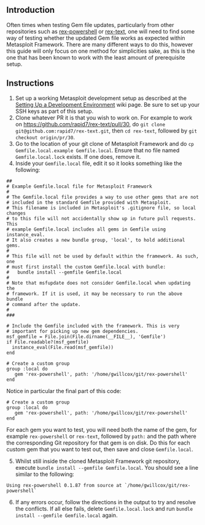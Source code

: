 ## Introduction
Often times when testing Gem file updates, particularly from other repositories such as [rex-powershell](https://github.com/rapid7/rex-powershell) or [rex-text](https://github.com/rapid7/rex-text), one will need to find some way of testing whether the updated Gem file works as expected within Metasploit Framework. There are many different ways to do this, however this guide will only focus on one method for simplicities sake, as this is the one that has been known to work with the least amount of prerequisite setup.

## Instructions
1. Set up a working Metasploit development setup as described at the [Setting Up a Development Environment](https://github.com/rapid7/metasploit-framework/wiki/Setting-Up-a-Metasploit-Development-Environment) wiki page. Be sure to set up your SSH keys as part of this setup.
2. Clone whatever PR it is that you wish to work on. For example to work on <https://github.com/rapid7/rex-text/pull/30>, do `git clone git@github.com:rapid7/rex-text.git`, then `cd rex-text`, followed by `git checkout origin/pr/30`.
3. Go to the location of your git clone of Metasploit Framework and do `cp Gemfile.local.example Gemfile.local`. Ensure that no file named `Gemfile.local.lock` exists. If one does, remove it.
4. Inside your `Gemfile.local` file, edit it so it looks something like the following:

```
##
# Example Gemfile.local file for Metasploit Framework
#
# The Gemfile.local file provides a way to use other gems that are not
# included in the standard Gemfile provided with Metasploit.
# This filename is included in Metasploit's .gitignore file, so local changes
# to this file will not accidentally show up in future pull requests. This
# example Gemfile.local includes all gems in Gemfile using instance_eval.
# It also creates a new bundle group, 'local', to hold additional gems.
#
# This file will not be used by default within the framework. As such, one
# must first install the custom Gemfile.local with bundle:
#   bundle install --gemfile Gemfile.local
#
# Note that msfupdate does not consider Gemfile.local when updating the
# framework. If it is used, it may be necessary to run the above bundle
# command after the update.
#
###

# Include the Gemfile included with the framework. This is very
# important for picking up new gem dependencies.
msf_gemfile = File.join(File.dirname(__FILE__), 'Gemfile')
if File.readable?(msf_gemfile)
  instance_eval(File.read(msf_gemfile))
end

# Create a custom group
group :local do
   gem 'rex-powershell', path: '/home/gwillcox/git/rex-powershell'
end
```

Notice in particular the final part of this code:

```
# Create a custom group
group :local do
   gem 'rex-powershell', path: '/home/gwillcox/git/rex-powershell'
end
```

For each gem you want to test, you will need both the name of the gem, for example `rex-powershell` or `rex-text`, followed by `path:` and the path where the corresponding Git repository for that gem is on disk. Do this for each custom gem that you want to test out, then save and close `Gemfile.local`.

5. Whilst still inside the cloned Metasploit Framework git repository, execute `bundle install --gemfile Gemfile.local`. You should see a line similar to the following:

```
Using rex-powershell 0.1.87 from source at `/home/gwillcox/git/rex-powershell`
```

6. If any errors occur, follow the directions in the output to try and resolve the conflicts. If all else fails, delete `Gemfile.local.lock` and run `bundle install --gemfile Gemfile.local` again.
